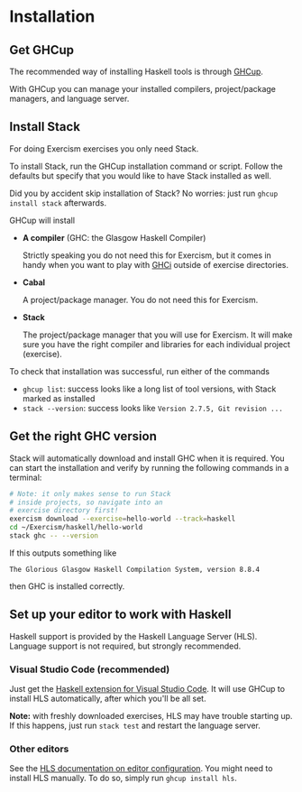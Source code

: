 # Installation


## Get GHCup

The recommended way of installing Haskell tools is through [GHCup][ghcup].

With GHCup you can manage your installed compilers, project/package managers, and language server.


## Install Stack

For doing Exercism exercises you only need Stack.

To install Stack, run the GHCup installation command or script.
Follow the defaults but specify that you would like to have Stack installed as well.

Did you by accident skip installation of Stack?
No worries: just run `ghcup install stack` afterwards.

GHCup will install

- **A compiler** (GHC: the Glasgow Haskell Compiler)

  Strictly speaking you do not need this for Exercism, but it comes in handy when you want to play with [GHCi][ghc-guide-ghci] outside of exercise directories.

- **Cabal**

  A project/package manager.
  You do not need this for Exercism.

- **Stack**

  The project/package manager that you will use for Exercism.
  It will make sure you have the right compiler and libraries for each individual project (exercise).

To check that installation was successful, run either of the commands

- `ghcup list`: success looks like a long list of tool versions, with Stack marked as installed
- `stack --version`: success looks like `Version 2.7.5, Git revision ...`


## Get the right GHC version

Stack will automatically download and install GHC when it is required.
You can start the installation and verify by running the following commands in a terminal:

```bash
# Note: it only makes sense to run Stack
# inside projects, so navigate into an
# exercise directory first!
exercism download --exercise=hello-world --track=haskell
cd ~/Exercism/haskell/hello-world
stack ghc -- --version
```

If this outputs something like

```
The Glorious Glasgow Haskell Compilation System, version 8.8.4
```

then GHC is installed correctly.


## Set up your editor to work with Haskell

Haskell support is provided by the Haskell Language Server (HLS).
Language support is not required, but strongly recommended.


### Visual Studio Code (recommended)

Just get the [Haskell extension for Visual Studio Code][vscode-haskell].
It will use GHCup to install HLS automatically, after which you'll be all set.

**Note:** with freshly downloaded exercises, HLS may have trouble starting up.
If this happens, just run `stack test` and restart the language server.


### Other editors

See the [HLS documentation on editor configuration][hls-editor-config].
You might need to install HLS manually.
To do so, simply run `ghcup install hls`.


[ghc-guide-ghci]:
    https://downloads.haskell.org/ghc/latest/docs/users_guide/ghci.html
    "GHC User’s Guide: Using GHCi"
[ghcup]:
    https://www.haskell.org/ghcup/
    "Get GHCup"
[hls-editor-config]:
    https://haskell-language-server.readthedocs.io/en/latest/configuration.html#configuring-your-editor
    "Editor configuration for Haskell Language Server"
[vscode-haskell]:
    https://marketplace.visualstudio.com/items?itemName=haskell.haskell
    "Haskell extension for VS Code"
